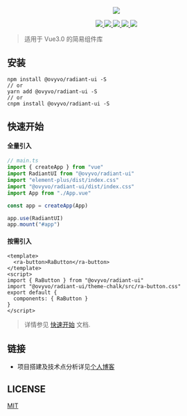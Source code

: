 <p align="center">
  <img src="https://ovyvo.github.io/radiant-ui/logo.png">
</p>

<p align="center">
  <a href="https://www.npmjs.com/package/@ovyvo/radiant-ui">
    <img src="https://img.shields.io/npm/v/@ovyvo/radiant-ui.svg">
  </a>
  <a href="http://img.badgesize.io/https://unpkg.com/@ovyvo/radiant-ui?compression=gzip&label=gzip%20size:%20JS">
    <img src="http://img.badgesize.io/https://unpkg.com/@ovyvo/radiant-ui?compression=gzip&label=gzip%20size:%20JS">
  </a>
  <a href="http://img.badgesize.io/https://unpkg.com/@ovyvo/radiant-ui/dist/index.css?compression=gzip&label=gzip%20size:%20CSS">
    <img src="http://img.badgesize.io/https://unpkg.com/@ovyvo/radiant-ui/theme-chalk/index.css?compression=gzip&label=gzip%20size:%20CSS">
  </a>
  <a href="LICENSE">
    <img src="https://img.shields.io/badge/License-MIT-yellow.svg">
  </a>
  <a href="COMMITIZEN">
    <img src="https://img.shields.io/badge/commitizen-friendly-brightgreen.svg">
  </a>
</p>

> 适用于 Vue3.0 的简易组件库

## 安装

```shell
npm install @ovyvo/radiant-ui -S
// or
yarn add @ovyvo/radiant-ui -S
// or
cnpm install @ovyvo/radiant-ui -S
```

## 快速开始

#### 全量引入

```javascript
// main.ts
import { createApp } from "vue"
import RadiantUI from "@ovyvo/radiant-ui"
import "element-plus/dist/index.css"
import "@ovyvo/radiant-ui/dist/index.css"
import App from "./App.vue"

const app = createApp(App)

app.use(RadiantUI)
app.mount("#app")
```

#### 按需引入

```vue
<template>
  <ra-button>RaButton</ra-button>
</template>
<script>
import { RaButton } from "@ovyvo/radiant-ui"
import "@ovyvo/radiant-ui/theme-chalk/src/ra-button.css"
export default {
  components: { RaButton }
}
</script>
```

> 详情参见 [快速开始](https://ovyvo.github.io/radiant-ui/guide/start.html) 文档.

## 链接

- 项目搭建及技术点分析详见[个人博客](https://ovyvo.github.io/yanblog.github.io/)

## LICENSE

[MIT](LICENSE)
